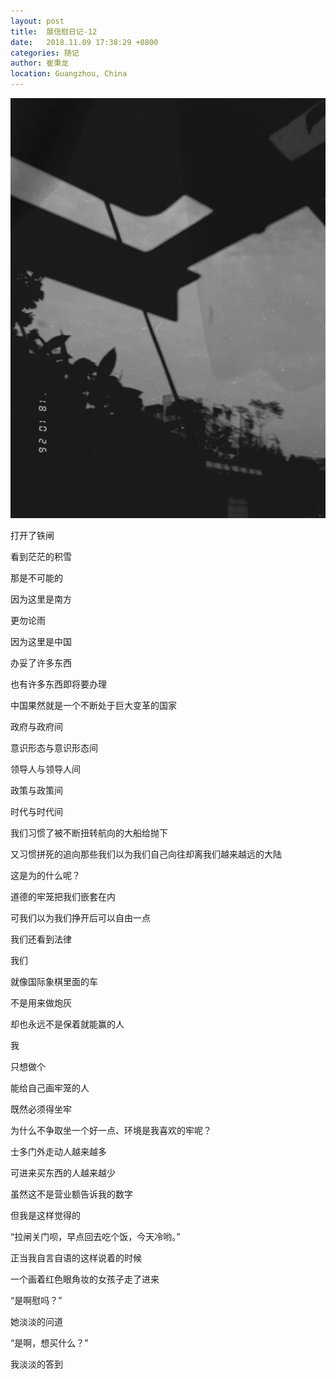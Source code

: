 ```yaml
---
layout: post
title:  展信慰日记-12
date:   2018.11.09 17:38:29 +0800
categories: 随记
author: 崔秉龙
location: Guangzhou, China
---
```


![图片发自一个神秘的人](/photo/InPost/14763760-664b1b124366ff07.png)

打开了铁闸

看到茫茫的积雪

那是不可能的

因为这里是南方

更勿论雨

因为这里是中国


办妥了许多东西

也有许多东西即将要办理

中国果然就是一个不断处于巨大变革的国家

政府与政府间

意识形态与意识形态间

领导人与领导人间

政策与政策间

时代与时代间

我们习惯了被不断扭转航向的大船给抛下

又习惯拼死的追向那些我们以为我们自己向往却离我们越来越远的大陆

这是为的什么呢？


道德的牢笼把我们嵌套在内

可我们以为我们挣开后可以自由一点

我们还看到法律

我们

就像国际象棋里面的车

不是用来做炮灰

却也永远不是保着就能赢的人


我

只想做个

能给自己画牢笼的人

既然必须得坐牢

为什么不争取坐一个好一点、环境是我喜欢的牢呢？


士多门外走动人越来越多

可进来买东西的人越来越少

虽然这不是营业额告诉我的数字

但我是这样觉得的


“拉闸关门呗，早点回去吃个饭，今天冷哟。”

正当我自言自语的这样说着的时候

一个画着红色眼角妆的女孩子走了进来

“是啊慰吗？”

她淡淡的问道

“是啊，想买什么？”

我淡淡的答到
